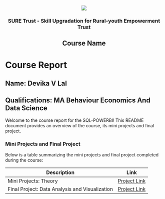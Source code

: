 <!-- PROJECT LOGO -->
<br />

<div align="center">
   <img src='https://user-images.githubusercontent.com/73131499/166115643-d3187f47-d38f-41b2-ae42-5ecbbc60de14.png' />


<h3 align="center">SURE Trust - Skill Upgradation for Rural-youth Empowerment Trust</h3>
  <h2>Course Name</h2>
</div>

# Course Report

## Name: Devika V Lal

## Qualifications: MA Behaviour Economics And Data Science

Welcome to the course report for the SQL-POWERBI! This README document provides an overview of the course, its mini projects and final project.

### Mini Projects and Final Project

Below is a table summarizing the mini projects and final project completed during the course:

| Description                               | Link                                    |
|-------------------------------------------|-----------------------------------------|
| Mini Projects: Theory                   | [Project Link](https://github.com/sure-trust/G12_SQL-PowerBI/tree/main/Final%20Capstone%20Project/V%20Devika) |
| Final Project: Data Analysis and Visualization | [Project Link](https://github.com/your-username/your-repository) |



